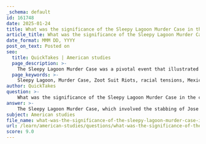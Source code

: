 ```yaml
---
_schema: default
id: 161748
date: 2025-01-24
title: What was the significance of the Sleepy Lagoon Murder Case in the context of the Zoot Suit Riots?
article_title: What was the significance of the Sleepy Lagoon Murder Case in the context of the Zoot Suit Riots?
date_format: MMM DD, YYYY
post_on_text: Posted on
seo:
  title: QuickTakes | American studies
  page_description: >-
    The Sleepy Lagoon Murder Case was a pivotal event that illustrated the racial tensions and injustices faced by Mexican Americans, serving as a precursor to the Zoot Suit Riots of 1943.
  page_keywords: >-
    Sleepy Lagoon, Murder Case, Zoot Suit Riots, racial tensions, Mexican Americans, Jose Diaz, cultural identity, youth rebellion, systemic discrimination, legal bias, law enforcement response, social justice, World War II, social upheaval, cultural expression
author: QuickTakes
question: >-
    What was the significance of the Sleepy Lagoon Murder Case in the context of the Zoot Suit Riots?
answer: >-
    The Sleepy Lagoon Murder Case, which involved the stabbing of Jose Diaz in 1942, played a significant role in the context of the Zoot Suit Riots of 1943. This case not only highlighted the racial tensions between Mexican Americans and white communities but also set the stage for the broader societal conflicts that erupted during the riots.\n\n1. **Catalyst for Racial Tensions**: The murder of Jose Diaz and the subsequent trial of the accused Mexican American youths became a flashpoint for racial animosity. The media portrayal of the case was heavily biased, depicting Mexican Americans as violent and delinquent, which fueled public sentiment against them. This negative representation contributed to the perception of Mexican American youth as a threat, exacerbating existing racial tensions.\n\n2. **Legal and Social Implications**: The Sleepy Lagoon Defense Committee, formed to advocate for the accused, faced significant challenges in seeking justice. The legal proceedings were marred by racial bias, and the eventual conviction of the defendants was seen as a miscarriage of justice. This case underscored the systemic discrimination faced by Mexican Americans within the legal system, which was a critical factor leading to the Zoot Suit Riots.\n\n3. **Cultural Identity and Youth Rebellion**: The zoot suit itself became a symbol of cultural identity and resistance among Mexican American youth. The style was often associated with defiance against wartime rationing and conformity, making it a target for backlash from white servicemen and the broader society. The Sleepy Lagoon case and the subsequent riots highlighted the struggle of Mexican American youth to assert their identity in a racially charged environment.\n\n4. **Law Enforcement Response**: During the Zoot Suit Riots, law enforcement's response was heavily criticized for its bias. Police often sided with white servicemen, arresting Mexican American youths rather than protecting them. This pattern of discrimination can be traced back to the sentiments stirred by the Sleepy Lagoon case, where law enforcement and the judicial system failed to provide equitable treatment to Mexican Americans.\n\n5. **Historical Context**: The Sleepy Lagoon Murder Case occurred against the backdrop of World War II, a time of significant social upheaval and change. The influx of servicemen into urban areas, combined with the economic and social challenges of the era, created a volatile environment. The case and the subsequent riots reflected the broader societal issues of identity, cultural expression, and the fight for social justice that were prevalent during this period.\n\nIn summary, the Sleepy Lagoon Murder Case was significant in the context of the Zoot Suit Riots as it exemplified the racial tensions, legal injustices, and cultural conflicts that characterized the experiences of Mexican Americans in the 1940s. The case served as a precursor to the riots, highlighting the systemic issues of racism and discrimination that would erupt into violence in Los Angeles.
subject: American studies
file_name: what-was-the-significance-of-the-sleepy-lagoon-murder-case-in-the-context-of-the-zoot-suit-riots.md
url: /learn/american-studies/questions/what-was-the-significance-of-the-sleepy-lagoon-murder-case-in-the-context-of-the-zoot-suit-riots
score: 9.0
---
```


&nbsp;